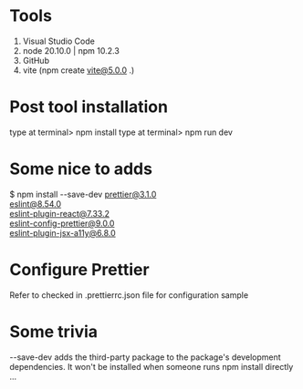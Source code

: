 # Tools
1. Visual Studio Code
2. node 20.10.0 | npm 10.2.3
3. GitHub
4. vite  (npm create vite@5.0.0 .)

# Post tool installation
type at terminal> npm install
type at terminal> npm run dev

# Some nice to adds
$ npm install --save-dev prettier@3.1.0 \
  eslint@8.54.0 \
  eslint-plugin-react@7.33.2 \
  eslint-config-prettier@9.0.0 \
  eslint-plugin-jsx-a11y@6.8.0

# Configure Prettier
Refer to checked in .prettierrc.json file for configuration sample


# Some trivia
--save-dev adds the third-party package to the package's development dependencies. It won't be installed when someone runs npm install directly ...